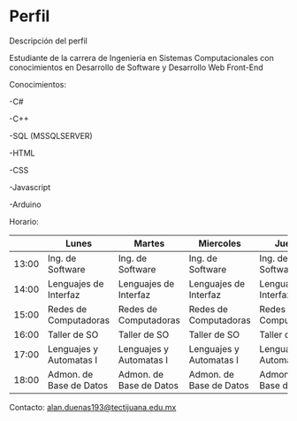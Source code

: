 # Perfil
Descripción del perfil

Estudiante de la carrera de Ingenieria en Sistemas Computacionales con conocimientos en Desarrollo de Software y Desarrollo Web Front-End

Conocimientos:

-C#

-C++

-SQL (MSSQLSERVER)

-HTML

-CSS

-Javascript

-Arduino

Horario:

|       | Lunes                   | Martes                  | Miercoles               | Jueves                  | Viernes                 |
|-------|-------------------------|-------------------------|-------------------------|-------------------------|-------------------------|
| 13:00 | Ing. de Software        | Ing. de Software        | Ing. de Software        | Ing. de Software        | Ing. de Software        |
| 14:00 | Lenguajes de Interfaz   | Lenguajes de Interfaz   | Lenguajes de Interfaz   | Lenguajes de Interfaz   |                         |
| 15:00 | Redes de Computadoras   | Redes de Computadoras   | Redes de Computadoras   | Redes de Computadoras   | Redes de Computadoras   |
| 16:00 | Taller de SO            | Taller de SO            | Taller de SO            | Taller de SO            |                         |
| 17:00 | Lenguajes y Automatas I | Lenguajes y Automatas I | Lenguajes y Automatas I | Lenguajes y Automatas I | Lenguajes y Automatas I |
| 18:00 | Admon. de Base de Datos | Admon. de Base de Datos | Admon. de Base de Datos | Admon. de Base de Datos | Admon. de Base de Datos |

Contacto: alan.duenas193@tectijuana.edu.mx
